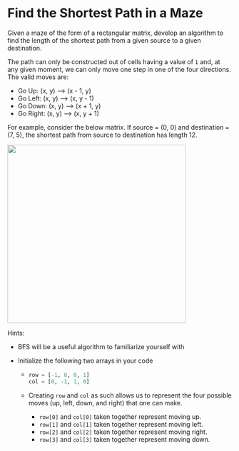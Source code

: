 # Find the Shortest Path in a Maze

Given a maze of the form of a rectangular matrix, develop an algorithm to find the length of the shortest path from a given source to a given destination.

The path can only be constructed out of cells having a value of `1` and, at any given moment, we can only move one step in one of the four directions. The valid moves are:

* Go Up: (x, y) --> (x - 1, y)
* Go Left: (x, y) --> (x, y - 1)
* Go Down: (x, y) --> (x + 1, y)
* Go Right: (x, y) --> (x, y + 1)

For example, consider the below matrix. If source = (0, 0) and destination = (7, 5), the shortest path from source to destination has length 12.

<img src = "../../Images/BFS_Maze.jpg" width = "400px"> 

Hints:

* BFS will be a useful algorithm to familiarize yourself with

* Initialize the following two arrays in your code

  * ```python
    row = [-1, 0, 0, 1]
    col = [0, -1, 1, 0]
    ```

  * Creating `row` and `col` as such allows us to represent the four possible moves (up, left, down, and right) that one can make.

    * `row[0]` and `col[0]` taken together represent moving up.
    * `row[1]` and `col[1]` taken together represent moving left.
    * `row[2]` and `col[2]` taken together represent moving right.
    * `row[3]` and `col[3]` taken together represent moving down.